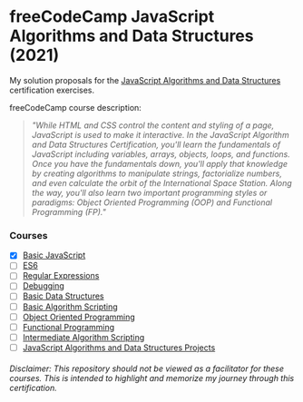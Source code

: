 # freeCodeCamp JavaScript Algorithms and Data Structures (2021)

My solution proposals for
the [JavaScript Algorithms and Data Structures](https://www.freecodecamp.org/learn/javascript-algorithms-and-data-structures/)
certification exercises.

freeCodeCamp course description:
> *"While HTML and CSS control the content and styling of a page, JavaScript is used to make it interactive. In the JavaScript Algorithm and Data Structures Certification, you'll learn the fundamentals of JavaScript including variables, arrays, objects, loops, and functions. Once you have the fundamentals down, you'll apply that knowledge by creating algorithms to manipulate strings, factorialize numbers, and even calculate the orbit of the International Space Station. Along the way, you'll also learn two important programming styles or paradigms: Object Oriented Programming (OOP) and Functional Programming (FP)."*

### Courses

- [X] [Basic JavaScript](/01-basic-javascript/README.md)
- [ ] [ES6]()
- [ ] [Regular Expressions]()
- [ ] [Debugging]()
- [ ] [Basic Data Structures]()
- [ ] [Basic Algorithm Scripting]()
- [ ] [Object Oriented Programming]()
- [ ] [Functional Programming]()
- [ ] [Intermediate Algorithm Scripting]()
- [ ] [JavaScript Algorithms and Data Structures Projects]()

###### Disclaimer: This repository should not be viewed as a facilitator for these courses. This is intended to highlight and memorize my journey through this certification.
